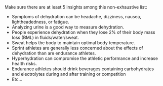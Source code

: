 Make sure there are at least 5 insights among this non-exhaustive list: 

- Symptoms of dehydration can be headache, dizziness, nausea, lightheadedness, or fatigue.
- Analyzing urine is a good way to measure dehydration.
- People experience dehydration when they lose 2% of their body mass loss (BML) in fluids/water/sweat.
- Sweat helps the body to maintain optimal body temperature.
- Sprint athletes are generally less concerned about the effects of dehydration than are endurance athletes.
- Hyperhydration can compromise the athletic performance and increase health risks.
- Endurance athletes should drink beverages containing carbohydrates and electrolytes during and after training or competition
- Etc...